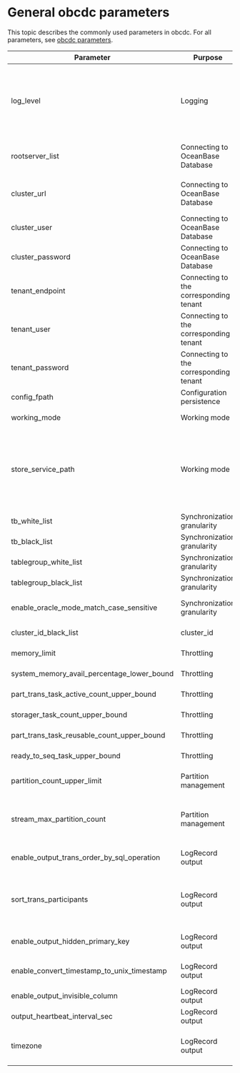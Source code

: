 # General obcdc parameters

This topic describes the commonly used parameters in obcdc. For all parameters, see [obcdc parameters](../200.obcdc-parameters/200.obcdc-configuration-items.md).

| Parameter | Purpose | Description |
|--------------------------------------------|--------------|---------------------------------------------------------------------------------------------------------------------------------------------------|
| log_level | Logging | The log level, which can be adjusted based on the module. For example, you can set the log level as `TLOG.FETCHER:DEBUG` and `TLOG:COMMITTER:ERROR`.  You can control the log level for the FETCHER, PARSER, FORMATTER, SEQUENCER, and COMMITTER modules. You must add the `TLOG.` prefix to each module.  |
| rootserver_list | Connecting to OceanBase Database | The list of servers where RootService is running, in the `server_ip:server_rpc_port:server_sql_port` format.  |
| cluster_url | Connecting to OceanBase Database | If OceanBase Database has a cluster URL, obcdc uses this URL to obtain the RootServer information. High availability is supported for servers.  |
| cluster_user | Connecting to OceanBase Database | The user in the sys tenant. This user must have the read privilege on internal tables.  |
| cluster_password | Connecting to OceanBase Database | The password of the preceding user in the sys tenant.  |
| tenant_endpoint | Connecting to the corresponding tenant | The list of servers where the tenant resides.  |
| tenant_user | Connecting to the corresponding tenant | The name of a user in the tenant.  |
| tenant_password | Connecting to the corresponding tenant | The password of the preceding user in the tenant.  |
| config_fpath | Configuration persistence | All obcdc configuration information will be dumped into this file.  |
| working_mode | Working mode | The default working mode is the persistence mode.  |
| store_service_path | Working mode | The path where persistent data is stored. This parameter takes effect only in persistence mode.  </br>Relative path: The persistent data is stored in a relative path in the path of the process that calls obcdc.  </br>Absolute path: The persistent data is stored in the specified absolute path, such as `store_service_path=/data/1`.  |
| tb_white_list | Synchronization granularity | The allowlist of tables to be synchronized.  |
| tb_black_list | Synchronization granularity | The blocklist of tables that will not be synchronized.  |
| tablegroup_white_list | Synchronization granularity | The allowlist of table groups to be synchronized.  |
| tablegroup_black_list | Synchronization granularity | The blocklist of table groups that will not be synchronized.  |
| enable_oracle_mode_match_case_sensitive | Synchronization granularity | The case sensitivity of tenants against the blocklist or allowlist in the Oracle mode of OceanBase Database.  |
| cluster_id_black_list | cluster_id | The blocklist of cluster IDs for synchronization.  |
| memory_limit | Throttling | The memory threshold for triggering throttling in obcdc.  |
| system_memory_avail_percentage_lower_bound | Throttling | The lower limit of the available system memory, in percentage.  |
| part_trans_task_active_count_upper_bound | Throttling | The maximum number of active partition transactions.  |
| storager_task_count_upper_bound | Throttling | The throttling threshold of the number of tasks to be persisted by the storager module.  |
| part_trans_task_reusable_count_upper_bound | Throttling | The maximum number of partition transactions to reuse.  |
| ready_to_seq_task_upper_bound | Throttling | The maximum number of tasks to be sequenced.  |
| partition_count_upper_limit | Partition management | The maximum number of partitions allowed for synchronization on the obcdc instance. Default value: 2000000.  |
| stream_max_partition_count | Partition management | The maximum number of partitions allowed for a log stream. The default value is 5,000. You can set this parameter to a lower value to significantly improve the synchronization efficiency on hotspot partitions.  |
| enable_output_trans_order_by_sql_operation | LogRecord output | Specifies whether to return data rows in the transaction in the order that the SQL statements are executed.  |
| sort_trans_participants | LogRecord output | Specifies whether to sort statements by the distributed transaction participant. You can maintain a stable row data output sequence by setting this parameter and the `enable_output_trans_order_by_sql_operation` parameter.  |
| enable_output_hidden_primary_key | LogRecord output | Specifies whether to return the hidden primary key columns of tables without primary keys.  |
| enable_convert_timestamp_to_unix_timestamp | LogRecord output | Specifies whether to convert a timestamp to a UNIX integer value. The default timestamp format is `YYYY-MM-DD HH:MM:SS`.  |
| enable_output_invisible_column | LogRecord output | Specifies whether to return the hidden columns.  |
| output_heartbeat_interval_sec | LogRecord output | The time interval for generating the information about security timestamps.  |
| timezone | LogRecord output | The time zone of obcdc. The time of the specified time zone is displayed when data of the `timestamp_with_local_timezone` type is synchronized.  |